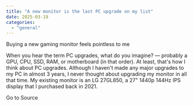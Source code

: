 ```yaml
---
title: "A new monitor is the last PC upgrade on my list"
date: 2025-03-19
categories: 
  - "general"
---
```


Buying a new gaming monitor feels pointless to me

When you hear the term PC upgrades, what do you imagine? — probably a GPU, CPU, SSD, RAM, or motherboard (in that order). At least, that's how I think about PC upgrades. Although I haven't made any major upgrades to my PC in almost 3 years, I never thought about upgrading my monitor in all that time. My existing monitor is an LG 27GL850, a 27" 1440p 144Hz IPS display that I purchased back in 2021.

Go to Source
